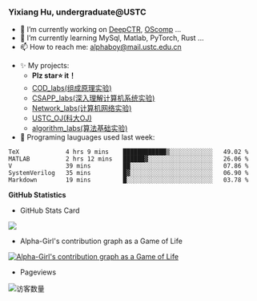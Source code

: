 ### Yixiang Hu, undergraduate@USTC
<!--
**Alpha-Girl/Alpha-Girl** is a ✨ _special_ ✨ repository because its `README.md` (this file) appears on your GitHub profile.-->
- 🔭 I’m currently working on [DeepCTR](https://github.com/Alpha-Girl/DeepCTR-Torch), [OScomp](https://github.com/Alpha-Girl/TisuOS) ...
- 🌱 I’m currently learning MySql, Matlab, PyTorch, Rust ...
- 📫 How to reach me: [alphaboy@mail.ustc.edu.cn](mailto:alphaboy@mail.ustc.edu.cn)
<!--- ⚡ Fun fact: ⚽, 🎱, 🎮, 🚲...-->
- ✨ My projects:
  * **Plz star⭐ it！**
  * [COD_labs(组成原理实验)](https://github.com/Alpha-Girl/COD_labs)
  * [CSAPP_labs(深入理解计算机系统实验)](https://github.com/Alpha-Girl/SCAPP_labs)
  * [Network_labs(计算机网络实验)](https://github.com/Alpha-Girl/Network_2020)
  * [USTC_OJ(科大OJ)](https://github.com/Alpha-Girl/USTC.OJ)
  * [algorithm_labs(算法基础实验)](https://github.com/Alpha-Girl/algorithm2020_labs)
- 💬 Programing lauguages used last week: 
<!--START_SECTION:waka-->
```text
TeX             4 hrs 9 mins    ████████████▒░░░░░░░░░░░░   49.02 % 
MATLAB          2 hrs 12 mins   ██████▓░░░░░░░░░░░░░░░░░░   26.06 % 
V               39 mins         ██░░░░░░░░░░░░░░░░░░░░░░░   07.86 % 
SystemVerilog   35 mins         █▓░░░░░░░░░░░░░░░░░░░░░░░   06.90 % 
Markdown        19 mins         █░░░░░░░░░░░░░░░░░░░░░░░░   03.78 % 
```
<!--END_SECTION:waka-->
**GitHub Statistics**
  - GitHub Stats Card
  
  <img align="center" src="https://github-readme-stats.anuraghazra1.vercel.app/api?username=Alpha-Girl&show_icons=true">

  
  - Alpha-Girl's contribution graph as a Game of Life
  
  [![Alpha-Girl's contribution graph as a Game of Life](https://github4life.herokuapp.com/Alpha-Girl.gif)](https://github4life.herokuapp.com/Alpha-Girl) 
  
  - Pageviews
  
  <img align='center' src="https://profile-counter.glitch.me/Alpha-Girl/count.svg" alt="访客数量"/>

